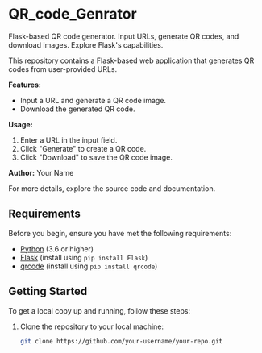 # QR_code_Genrator
Flask-based QR code generator. Input URLs, generate QR codes, and download images. Explore Flask's capabilities.

This repository contains a Flask-based web application that generates QR codes from user-provided URLs.

**Features:**
- Input a URL and generate a QR code image.
- Download the generated QR code.

**Usage:**
1. Enter a URL in the input field.
2. Click "Generate" to create a QR code.
3. Click "Download" to save the QR code image.

**Author:**
Your Name

For more details, explore the source code and documentation.

## Requirements

Before you begin, ensure you have met the following requirements:

- [Python](https://www.python.org/) (3.6 or higher)
- [Flask](https://flask.palletsprojects.com/en/2.1.x/) (install using `pip install Flask`)
- [qrcode](https://pypi.org/project/qrcode/) (install using `pip install qrcode`)

## Getting Started

To get a local copy up and running, follow these steps:

1. Clone the repository to your local machine:

   ```bash
   git clone https://github.com/your-username/your-repo.git
